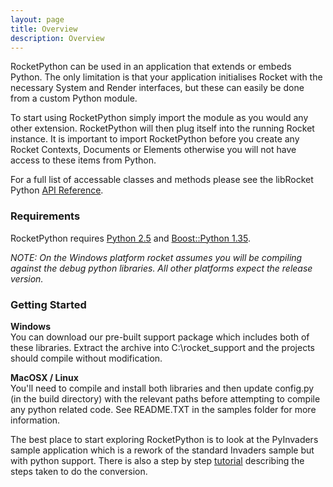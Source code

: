 ```yaml
---
layout: page
title: Overview
description: Overview
---
```


RocketPython can be used in an application that extends or embeds Python. The only limitation is that your application initialises Rocket with the necessary System and Render interfaces, but these can easily be done from a custom Python module.

To start using RocketPython simply import the module as you would any other extension. RocketPython will then plug itself into the running Rocket instance. It is important to import RocketPython before you create any Rocket Contexts, Documents or Elements otherwise you will not have access to these items from Python.

For a full list of accessable classes and methods please see the libRocket Python [API Reference](api_reference.html).

### Requirements

RocketPython requires [Python 2.5](http://www.python.org) and [Boost::Python 1.35](http://www.boost.org).

*NOTE: On the Windows platform rocket assumes you will be compiling against the debug python libraries. All other platforms expect the release version.*

### Getting Started

**Windows**  
You can download our pre-built support package which includes both of these libraries. Extract the archive into C:\rocket_support and the projects should compile without modification.

**MacOSX / Linux**  
You'll need to compile and install both libraries and then update config.py (in the build directory) with the relevant paths before attempting to compile any python related code. See README.TXT in the samples folder for more information.

The best place to start exploring RocketPython is to look at the PyInvaders sample application which is a rework of the standard Invaders sample but with python support. There is also a step by step [tutorial](../tutorials/python_event_system.html) describing the steps taken to do the conversion.
